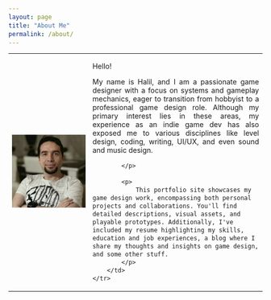 ```yaml
---
layout: page
title: "About Me"
permalink: /about/
---
```

<style>
        p {
            text-align: justify;
        }
</style>
	
<table border="0" cellspacing="0" cellpadding="0">
    <tr>
        <td>
            <img src="/assets/aboutme.jpg" alt="About Me Image" width="1666">
        </td>
        <td>
			<p>
				Hello!
			</p>
            <p>
                
My name is Halil, and I am a passionate game designer with a focus on systems and gameplay mechanics, eager to transition from hobbyist to a professional game design role. Although my primary interest lies in these areas, my experience as an indie game dev has also exposed me to various disciplines like level design, coding, writing, UI/UX, and even sound and music design.


            </p>
			
			<p>
				This portfolio site showcases my game design work, encompassing both personal projects and collaborations. You'll find detailed descriptions, visual assets, and playable prototypes. Additionally, I've included my resume highlighting my skills, education and job experiences, a blog where I share my thoughts and insights on game design, and some other stuff. 
			</p>
        </td>
    </tr>
</table>